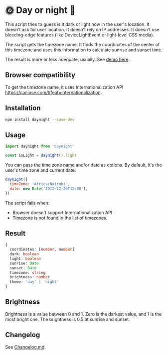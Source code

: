 # 🌞 Day or night 🌚

This script tries to guess is it dark or light now in the user's location. It doesn't ask for user location. It doesn't rely on IP addresses. It doesn't use bleeding-edge features (like DeviceLightEvent or light-level CSS media).

The script gets the timezone name. It finds the coordinates of the center of this timezone and uses this information to calculate sunrise and sunset time.

The result is more or less adequate, usually. See [demo here](https://romanyanke.github.io/daynight/).

## Browser compatibility

To get the timezone name, it uses Internationalization API https://caniuse.com/#feat=internationalization.

## Installation

```sh
npm install daynight --save-dev
```

## Usage

```js
import daynight from 'daynight'

const isLight = daynight().light
```

You can pass the time zone name and/or date as options. By default, it's the user's time zone and current date.

```js
daynight({
  timeZone: 'Africa/Nairobi',
  date: new Date('2012-12-20T12:00'),
})
```

The script fails when:

- Browser doesn't support Internationalization API
- Timezone is not found in the list of timezones.

## Result

```typescript
{
  coordinates: [number, number]
  dark: boolean
  light: boolean
  sunrise: Date
  sunset: Date
  timezone: string
  brightness: number
  theme: 'day' | 'night'
}
```

## Brightness

Brightness is a value between 0 and 1. Zero is the darkest value, and 1 is the most bright one. The brightness is 0.5 at sunrise and sunset.

## Changelog

See [Changelog.md](CHANGELOG.md).
